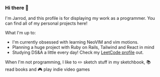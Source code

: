 ### Hi there 👋
I'm Jarrod, and this profile is for displaying my work as a programmer. You can find all of my personal projects here!

What I'm up to:
- I'm currently obsessed with learning NeoVIM and vim motions. 
- Planning a huge project with Ruby on Rails, Tailwind and React in mind
- Studying DS&A a little every day! Check my [LeetCode profile](https://leetcode.com/jarrodreyes98/) out.

When I'm not programming, I like to :pencil2: sketch stuff in my sketchbook, :books: read books and :video_game: play indie video games
